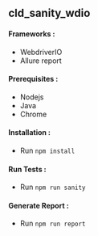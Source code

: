 ## cld_sanity_wdio

#### Frameworks :
  * WebdriverIO 
  * Allure report 

#### Prerequisites :
  * Nodejs
  * Java
  * Chrome
  
#### Installation : 
  * Run `npm install`

#### Run Tests :
  * Run `npm run sanity`

#### Generate Report :
  * Run `npm run report`
